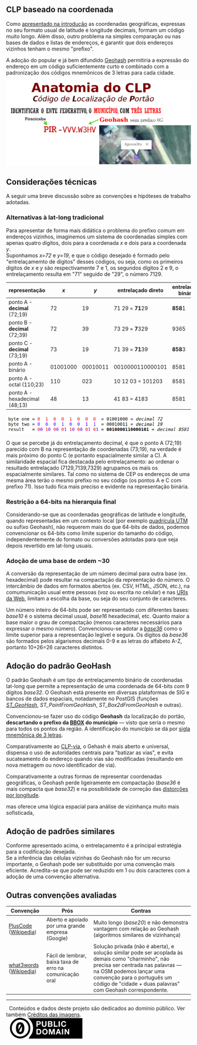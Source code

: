 ## CLP baseado na coordenada

Como [apresentado na introdução](README.md) as coordenadas geográficas, expressas no seu formato usual de latitude e longitude decimais, formam um código muito longo. Além disso, outro problema na simples comparação ou nas bases de dados e listas de endereços, é garantir que dois endereços vizinhos tenham o mesmo "prefixo".

A adoção do popular e já bem difundido [Geohash](https://en.wikipedia.org/wiki/Geohash) permitiria a expressão do endereço em um código suficientemente curto e combinado com a padronização dos códigos mnemônicos de 3 letras para cada cidade.

![](assets/CLP-anatomia-coord.png)


## Considerações técnicas
A seguir uma breve discussão sobre as convenções e hipóteses de trabalho adotadas.

### Alternativas à lat-long tradicional

Para apresentar  de forma mais didática o problema do prefixo comum em endereços vizinhos, imaginemos um sistema de coordenadas simples com apenas quatro dígitos, dois para a coordenada _x_ e dois para a coordenada _y_. <br/>Suponhamos *x=72* e *y=19*,  e que o código desejado é formado pelo "entrelaçamemto de dígitos" desses códigos, ou seja, como os primeiros dígitos de *x* e *y*  são respectivamente 7 e 1, os segundos dígitos 2 e 9, o entrelaçamento resulta em "71" seguido de "29", o número 7129.

representação |*x* | *y* | entrelaçado direto | entrelaçado binário
--------------|----|-----|--------------------|-----------
ponto A -  **decimal** (72;19) | 72  | 19 | 71 29 = **71**29| **858**1
ponto B -  **decimal** (72;39) | 72  | 39 | 73 29 = **7**329| 9365
ponto C -  **decimal** (73;19) | 73  | 19 | 71 39 = **71**39| **858**3
ponto A - binário  | 01001000  | 00010011 | 0010000110000101 | 8581
ponto A - octal (110;23)  | 110  | 023 | 10 12 03 = 101203| 8581
ponto A -  hexadecimal (48;13) | 48  | 13 | 41 83 = 4183| 8581

![](assets/bit-enterlace01.png)

O que se percebe já do entrelaçamento decimal, é que o ponto A (72;19) parecido com B na representação de coordenadas (73;19), na verdade é mais próximo do ponto C (e portanto espacialmente similar a C). A similaridade espacial fica destacada pelo entrelaçamento: ao ordenar o resultado entrelaçado (7129,7139,7329)  agrupamos os mais os espacialmente similares. Tal como no sistema de CEP os endereços de uma mesma área terão o mesmo prefixo no seu código (os pontos A e C com prefixo 71).  Isso tudo fica mais preciso e evidente na representação binária.

### Restrição a 64-bits na hierarquia final

Considerando-se que as coordenadas geográficas de latitude e longitude, quando representadas em um contexto local (por exemplo [quadrícula UTM](https://pt.wikipedia.org/wiki/Universal_Transversa_de_Mercator) ou sufixo Geohash), não requerem mais do que 64-bits de dados, podemos convencionar os 64-bits como limite superior do tamanho do código, independentemente do formato ou conversões adotadas para que seja depois revertido em lat-long usuais.

### Adoção de uma base de ordem ~30

A conversão da representação de um número decimal para outra base (ex. hexadecimal) pode resultar na compactação da repreentação do número. O intercâmbio de dados em formatos abertos (ex. CSV, HTML, JSON, etc.), na comumunicação usual entre pessoas (voz ou escrita no celular) e nas [URIs da Web](https://en.wikipedia.org/wiki/Uniform_Resource_Identifier), limitam a escolha da base, ou seja do seu conjunto de caracteres.

Um número inteiro de 64-bits pode ser representado com diferentes bases: *base10* é o sistema decimal usual, *base16* hexadecimal, etc. Quanto maior a base maior o grau de compactação (menos caracteres necessários para expressar o mesmo número). Convencionou-se adotar a  [*base36*](https://en.wikipedia.org/wiki/Base36) como o limite superior para a representação legível e segura. Os dígitos da *base36* são formados pelos algarismos decimais 0-9 e as letras do alfabeto A-Z, portanto 10+26=26 caracteres distintos.

## Adoção do padrão GeoHash

O padrão Geohash é um tipo de entrelaçamemto binário de coordenadas lat-long que permite a representação de uma coordenada de 64-bits com 9 dígitos *base32*. O  Geohash está presente em diversas plataformas de SIG e bancos de dados espaciais, notadamente no PostGIS (funções [*ST_GeoHash*](https://postgis.net/docs/ST_GeoHash.html), *ST_PointFromGeoHash*, *ST_Box2dFromGeoHash* e outras).

Convencionou-se fazer uso do código **Geohash** da localização do portão, **descartando o prefixo da [BBOX](https://en.wikipedia.org/wiki/Minimum_bounding_box) do município** &mdash; visto que seria o mesmo para todos os pontos da região. A identificação do município se dá por  [sigla mnemônica de 3 letras](sigla3letras-municipio.md).

Comparativamente ao [CLP-via](spec-CLP-via.md), o Gehash é mais aberto e universal,  dispensa o uso de autoridades centrais para "batizar as vias", e evita sucateamento do endereço quando vias são modificadas (resultando em nova metragem ou novo identificador de via).

Comparativamente a outras formas de representar coordenadas geográficas, o Geohash perde ligeiramente em compactação (*base36* é mais compacta que *base32*) e na possibilidade de correção das [distorções por longitude](https://wiki.openstreetmap.org/wiki/Precision_of_coordinates#Precision_of_longitudes).

mas oferece uma lógica espacial para análise de vizinhança muito mais sofisticada,

## Adoção de padrões similares

Conforme apresentado acima, o entrelaçamemto é a principal estratégia para a codificação desejada.  
Se a inferência das células vizinhas do Geohash não for um recurso importante, o Geohash pode ser
substituído por uma convenção mais eficiente. Acredita-se que pode ser reduzido em 1 ou dois caracteres
com a adoção de uma convenção alternativa.

## Outras convenções avaliadas

Convenção  | Prós | Contras
-----------|------|---------
[PlusCode](https://plus.codes/) ([Wikipedia](https://en.wikipedia.org/wiki/Open_Location_Code)) | Aberto e apoiado por uma grande empresa (Google)  | Muito longo (*base20*) e não demonstra vantagem com relação ao Geohash (algoritmos similares de vizinhança)
[what3words](http://what3words.com) ([Wikipedia](https://en.wikipedia.org/wiki/What3words)) | Fácil de lembrar, baixa taxa de erro na comunicação oral | Solução privada (não é aberta), e solução similar pode ser acoplada às demais como "charminho", não precisa ser centrada nas palavras &mdash; na OSM podemos lançar uma convenção para o português um código de "cidade + duas palavras" com Geohash correspondente.


<!-- Geohexa | Referência para fork | é só um brinquedo -->

------

&#160;&#160;Conteúdos e dados deste projeto são dedicados ao domínio público. Ver também [Créditos das imagens](assets/README.md#Imagens).   <br/>&#160;&#160;[![](assets/CC0-logo-200px.png) ](LICENSE.md)
